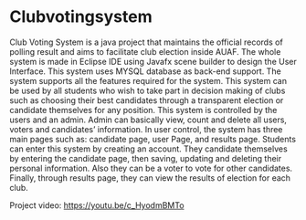 # Clubvotingsystem

Club Voting System is a java project that maintains the official records of polling result and aims to facilitate club election inside AUAF. The whole system is made in Eclipse IDE using Javafx scene builder to design the User Interface. This system uses MYSQL database as back-end support. The system supports all the features required for the system. This system can be used by all students who wish to take part in decision making of clubs such as choosing their best candidates through a transparent election or candidate themselves for any position.
This system is controlled by the users and an admin. Admin can basically view, count and delete all users, voters and candidates’ information. In user control, the system has three main pages such as: candidate page, user Page, and results page. Students can enter this system by creating an account. They candidate themselves by entering the candidate page, then saving, updating and deleting their personal information. Also they can be a voter to vote for other candidates. Finally, through results page, they can view the results of election for each club.

Project video: https://youtu.be/c_HyodmBMTo

